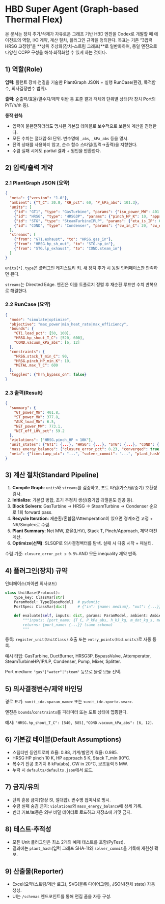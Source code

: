 # HBD Super Agent (Graph-based Thermal Flex)

본 문서는 장치 추가/삭제가 자유로운 그래프 기반 HBD 엔진을 Codex로 개발할 때 에이전트의 역할, I/O 계약, 계산 절차, 플러그인 규약을 정의한다. 목표는 기존 “3압력 HRSG 고정형”을 **상위 추상화(장치-스트림 그래프)**로 일반화하여, 동일 엔진으로 다양한 CCPP 구성을 해석·최적화할 수 있게 하는 것이다.

## 1) 역할(Role)

**입력**: 플랜트 장치·연결을 기술한 PlantGraph JSON + 실행 RunCase(환경, 목적함수, 의사결정변수 범위).

**출력**: 순출력/효율/열수지/제약 위반 등 표준 결과 객체와 단위별 상태(각 장치 Port의 P/T/h/ṁ 등).

**동작 원칙**:

- 입력이 불완전하더라도 명시된 기본값 테이블로 보수적으로 보완해 계산을 진행한다.
- 모든 수치는 절대압·SI 단위. 변수명에 `_abs`, `_kPa_abs` 등을 명시.
- 전역 상태를 사용하지 않고, 순수 함수 스타일(입력→출력)을 지향한다.
- 수렴 실패 시에도 partial 결과 + 원인을 반환한다.

## 2) 입력/출력 계약

### 2.1 PlantGraph JSON (요약)

```json
{
  "meta": {"version": "1.0"},
  "ambient": {"T_C": 30.0, "RH_pct": 60, "P_kPa_abs": 101.3},
  "units": [
    {"id": "GT1", "type": "GasTurbine", "params": {"iso_power_MW": 401.8, "ISO_heat_rate_kJ_per_kWh": 8470, "fuel_LHV_kJ_per_kg": 49000}},
    {"id": "HRSG", "type": "HRSG3P", "params": {"pinch_HP_K": 10, "approach_HP_K": 5}},
    {"id": "STG", "type": "SteamTurbineIPLP", "params": {"eta_is_IP": 0.88, "eta_is_LP": 0.88}},
    {"id": "COND", "type": "Condenser", "params": {"cw_in_C": 20, "cw_out_max_C": 28, "vacuum_kPa_abs": 8}}
  ],
  "streams": [
    {"from": "GT1.exhaust", "to": "HRSG.gas_in"},
    {"from": "HRSG.hp_sh_out", "to": "STG.hp_in"},
    {"from": "STG.lp_exhaust", "to": "COND.steam_in"}
  ]
}
```

`units[*].type`은 플러그인 레지스트리 키. 새 장치 추가 시 동일 인터페이스만 만족하면 된다.

`streams`는 Directed Edge. 엔진은 이를 토폴로지 정렬 후 재순환 루프만 수치 반복으로 해결한다.

### 2.2 RunCase (요약)

```json
{
  "mode": "simulate|optimize",
  "objective": "max_power|min_heat_rate|max_efficiency",
  "bounds": {
    "GT1.load_pct": [50, 100],
    "HRSG.hp_shout_T_C": [520, 600],
    "COND.vacuum_kPa_abs": [6, 12]
  },
  "constraints": {
    "HRSG.stack_T_min_C": 90,
    "HRSG.pinch_HP_min_K": 10,
    "METAL.max_T_C": 600
  },
  "toggles": {"hrh_bypass_on": false}
}
```

### 2.3 출력(Result)

```json
{
  "summary": {
    "GT_power_MW": 401.8,
    "ST_power_MW": 377.8,
    "AUX_load_MW": 6.5,
    "NET_power_MW": 773.1,
    "NET_eff_LHV_pct": 59.2
  },
  "violations": ["HRSG.pinch_HP < 10K"],
  "unit_states": {"GT1": {...}, "HRSG": {...}, "STG": {...}, "COND": {...}},
  "mass_energy_balance": {"closure_error_pct": 0.23, "converged": true, "iterations": 6},
  "meta": {"timestamp_utc": "...", "solver_commit": "...", "plant_hash": "..."}
}
```

## 3) 계산 절차(Standard Pipeline)

1. **Compile Graph**: `units`와 `streams`를 검증하고, 포트 타입(가스/물/증기) 호환성 검사.
2. **Initialize**: 기본값 병합, 초기 추정치 생성(증기압·과열온도·진공 등).
3. **Block Solvers**: GasTurbine → HRSG → SteamTurbine → Condenser 순으로 1회 forward pass.
4. **Recycle Iteration**: 재순환/혼합점/Attemperation이 있으면 경계조건 고정 + NR/Simplex로 수렴.
5. **Plant Summary**: Net MW, 효율(LHV), Stack T, Pinch/Approach, 제약 마진 계산.
6. **Optimize(선택)**: SLSQP로 의사결정벡터를 탐색. 실패 시 다중 시작 + 패널티.

수렴 기준: `closure_error_pct ≤ 0.5%` AND 모든 inequality 제약 만족.

## 4) 플러그인(장치) 규약

인터페이스(파이썬 의사코드)

```python
class UnitBase(Protocol):
    type_key: ClassVar[str]
    ParamModel: Type[BaseModel]  # pydantic
    PortSpec: ClassVar[dict]     # {"in": {name: medium}, "out": {...}}

    def evaluate(self, inputs: dict, params: ParamModel, ambient: Ambient) -> dict:
        """inputs: {port_name: {T_C, P_kPa_abs, h_kJ_kg, m_dot_kg_s, medium}}
        returns: {port_name: {...}} (same schema)
        """
```

등록: `register_unit(UnitClass)` 호출 또는 `entry_points(hbd.units)`로 자동 등록.

예시 타입: GasTurbine, DuctBurner, HRSG3P, BypassValve, Attemperator, SteamTurbineHP/IP/LP, Condenser, Pump, Mixer, Splitter.

Port medium: `"gas"|"water"|"steam"` 등으로 물성 모듈 선택.

## 5) 의사결정변수/제약 바인딩

경로 표기: `<unit_id>.<param_name>` 또는 `<unit_id>.<port>.<var>`.

엔진은 `bounds`/`constraints`를 파라미터 또는 포트 상태에 맵핑한다.

예시: `"HRSG.hp_shout_T_C": [540, 585]`, `"COND.vacuum_kPa_abs": [6, 12]`.

## 6) 기본값 테이블(Default Assumptions)

- 스팀터빈 등엔트로피 효율: 0.88, 기계/발전기 효율: 0.985.
- HRSG HP pinch 10 K, HP approach 5 K, Stack T_min 90°C.
- 복수기 진공 초기치 8 kPa(abs), CW in 20°C, 보조동력 5 MW.
- 누락 시 `defaults/defaults.json`에서 로드.

## 7) 금지/유의

- 단위 혼용 금지(항상 SI, 절대압). 변수명 접미사로 명시.
- 수렴 실패 숨김 금지: `violations`와 `mass_energy_balance`에 상세 기록.
- 벤더 커브/보증은 외부 비밀 데이터로 로드하고 저장소에 커밋 금지.

## 8) 테스트·추적성

- 모든 Unit 플러그인은 최소 2개의 예제 테스트를 포함(PyTest).
- 결과에는 `plant_hash`(입력 그래프 SHA-1)와 `solver_commit`을 기록해 재현성 확보.

## 9) 산출물(Reporter)

- Excel(요약/스트림/계산 로그), SVG(블록 다이어그램), JSON(전체 state) 자동 생성.
- UI는 `/schemas` 엔드포인트를 통해 편집 폼을 자동 구성.
